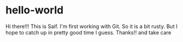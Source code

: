 hello-world
===========

Hi there!!! This is Saif. I'm first working with Git. So it is a bit rusty. But I hope to catch up in pretty good time I guess. Thanks!! and take care 
